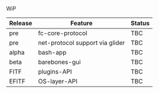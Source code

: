 WiP

| Release | Feature                         | Status |
|---------|---------------------------------|--------|
| pre     | fc-core-protocol                | TBC    |
| pre     | net-protocol support via glider | TBC    |
| alpha   | bash-app                        | TBC    |
| beta    | barebones-gui                   | TBC    |
| FITF    | plugins-API                     | TBC    |
| EFITF   | OS-layer-API                    | TBC    |
